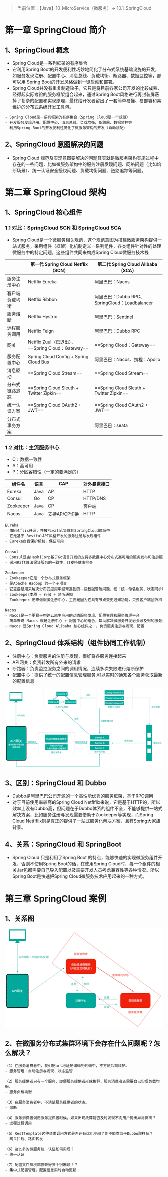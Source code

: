 > 当前位置：【Java】10_MicroService（微服务）-> 10.1_SpringCloud



# 第一章 SpringCloud 简介

## 1、SpringCloud 概念

- Spring Cloud是⼀系列框架的有序集合
- 它利⽤Spring Boot的开发便利性巧妙地简化了分布式系统基础设施的开发，如服务发现注册、配置中⼼、消息总线、负载均衡、断路器、数据监控等，都可以⽤ Spring Boot的开发⻛格做到⼀键启动和部署。
- Spring Cloud并没有重复制造轮⼦，它只是将⽬前各家公司开发的⽐较成熟、经得起实际考验的服务框架组合起来，通过Spring Boot⻛格进⾏再封装屏蔽掉了复杂的配置和实现原理，最终给开发者留出了⼀套简单易懂、易部署和易维护的分布式系统开发⼯具包。

```
- Spring Cloud是⼀系列框架的有序集合（Spring Cloud是⼀个规范）
- 开发服务发现注册、配置中⼼、消息总线、负载均衡、断路器、数据监控等
- 利⽤Spring Boot的开发便利性简化了微服务架构的开发（⾃动装配）
```



## 2、SpringCloud 意图解决的问题

- Spring Cloud 规范及实现意图要解决的问题其实就是微服务架构实施过程中存在的⼀些问题，⽐如微服务架构中的服务注册发现问题、⽹络问题（⽐如熔断场景）、统⼀认证安全授权问题、负载均衡问题、链路追踪等问题。



# 第二章 SpringCloud 架构

## 1、SpringCloud 核心组件

### 1.1 对比：SpringCloud SCN 和 SpringCloud SCA

- Spring Cloud是⼀个微服务相关规范，这个规范意图为搭建微服务架构提供⼀站式服务，采⽤组件（框架）化机制定义⼀系列组件，各类组件针对性的处理微服务中的特定问题，这些组件共同来构成Spring Cloud微服务技术栈

|                | 第⼀代 Spring Cloud Netflix（SCN）                | 第⼆代 Spring Cloud Alibaba（SCA）             |
| -------------- | ------------------------------------------------- | ---------------------------------------------- |
| 服务注册中心   | Netflix Eureka                                    | 阿里巴巴：Nacos                                |
| 客户端负载均衡 | Netflix Ribbon                                    | 阿⾥巴巴：Dubbo RPC、SpringCloud：Loadbalancer |
| 服务熔断       | Netflix Hystrix                                   | 阿⾥巴巴：Sentinel                             |
| 远程服务调用   | Netflix Feign                                     | 阿⾥巴巴：Dubbo RPC                            |
| 网关           | Netflix Zuul（已退出）、==Spring Cloud：Gateway== | ==Spring Cloud：Gateway==                      |
| 服务配置中心   | Spring Cloud Config + Spring Cloud Bus            | 阿⾥巴巴：Nacos、携程：Apollo                  |
| 消息驱动       | ==Spring Cloud Stream==                           | ==Spring Cloud Stream==                        |
| 分布式链路追踪 | ==Spring Cloud Sleuth + Twitter Zipkin==          | ==Spring Cloud Sleuth + Twitter Zipkin==       |
| 统一认证方案   | ==Spring Cloud OAuth2 + JWT==                     | ==Spring Cloud OAuth2 + JWT==                  |
| 分布式事务方案 |                                                   | 阿里巴巴：seata                                |



### 1.2 对比：主流服务中心

- C：数据⼀致性
- A：⾼可用
- P：分区容错性（⼀定的要满⾜的）

| 组件名    | 语言 | CAP           | 对外暴露接口 |
| --------- | ---- | ------------- | ------------ |
| Eureka    | Java | AP            | HTTP         |
| Consul    | Go   | CP            | HTTP/DNS     |
| Zookeeper | Java | CP            | 客户端       |
| Nacos     | Java | ⽀持AP/CP切换 | HTTP         |



```java
Eureka
- 由Netflix开源，并被Pivatal集成到SpringCloud体系中
- 它是基于 RestfulAPI⻛格开发的服务注册与发现组件
- Eureka⾃我保护机制，保证可用
  
Consul
- Consul是由HashiCorp基于Go语⾔开发的⽀持多数据中⼼分布式⾼可⽤的服务发布和注册服务软件，
- 采⽤Raft算法保证服务的⼀致性，且⽀持健康检查

Zookeeper
- Zookeeper它是⼀个分布式服务框架
- 是Apache Hadoop 的⼀个⼦项⽬
- 它主要是⽤来解决分布式应⽤中经常遇到的⼀些数据管理问题，如：统⼀命名服务、状态同步服务、集群管理、分布式应⽤配置项的管理等
- zookeeper本质 = 存储 + 监听通知
- Zookeeper ⽤来做服务注册中⼼，主要是因为它具有节点变更通知功能，只要客户端监听相关服务节点，服务节点的所有变更，都能及时的通知到监听客户端，这样作为调⽤⽅只要使⽤ Zookeeper 的客户端就能实现服务节点的订阅和变更通知功能了，⾮常⽅便。另外，Zookeeper 可⽤性也可以，因为只要半数以上的选举节点存活，整个集群就是可⽤的

Nacos
- Nacos是⼀个更易于构建云原⽣应⽤的动态服务发现、配置管理和服务管理平台
- 简单来说 Nacos 就是注册中⼼ + 配置中⼼的组合，帮助解决微服务开发必会涉及到的服务注册与发现、服务配置、服务管理等问题
- Nacos 是Spring Cloud Alibaba 核⼼组件之⼀，负责服务注册与发现、配置
```



## 2、SpringCloud 体系结构（组件协同工作机制）

- 注册中⼼：负责服务的注册与发现，很好将各服务连接起来
- API⽹关：负责转发所有外来的请求
- 断路器：负责监控服务之间的调⽤情况，连续多次失败进⾏熔断保护
- 配置中⼼：提供了统⼀的配置信息管理服务,可以实时的通知各个服务获取最新的配置信息

![image-20211105171822763](image/image-20211105171822763.png)



## 3、区别：SpringCloud 和 Dubbo

- Dubbo是阿⾥巴巴公司开源的⼀个⾼性能优秀的服务框架，基于RPC调⽤
- 对于⽬前使⽤率较⾼的Spring Cloud Netflflix来说，它是基于HTTP的，所以效率上没有Dubbo⾼，但问题在于Dubbo体系的组件不全，不能够提供⼀站式解决⽅案，⽐如服务注册与发现需要借助于Zookeeper等实现，⽽Spring Cloud Netflflix则是真正的提供了⼀站式服务化解决⽅案，且有Spring⼤家族背景。



## 4、关系：SpringCloud 和 SpringBoot

- Spring Cloud 只是利⽤了Spring Boot 的特点，能够快速的实现微服务组件开发，否则不使⽤Spring Boot的话，在使⽤Spring Cloud时，每⼀个组件的相关Jar包都需要⾃⼰导⼊配置以及需要开发⼈员考虑兼容性等各种情况。所以Spring Boot是快速把Spring Cloud微服务技术应⽤起来的⼀种⽅式。



# 第三章 SpringCloud 案例

## 1、关系图

![image-20211105230034973](image/image-20211105230034973.png)

## 2、在微服务分布式集群环境下会存在什么问题呢？怎么解决？

```
（1）在服务消费者中，我们把url地址硬编码到代码中，不⽅便后期维护。
- 服务管理：⾃动注册与发现、状态监管

（2）服务提供者只有⼀个服务，即便服务提供者形成集群，服务消费者还需要⾃⼰实现负载均衡。
- 服务负载均衡

（3）在服务消费者中，不清楚服务提供者的状态。
- 熔断

（4）服务消费者调⽤服务提供者时候，如果出现故障能否及时发现不向⽤户抛出异常⻚⾯？
- 远程过程调⽤

（5）RestTemplate这种请求调⽤⽅式是否还有优化空间？能不能类似于Dubbo那样玩？
- ⽹关拦截、路由转发

（6）这么多的微服务统⼀认证如何实现？
- 统⼀认证

（7）配置⽂件每次都修改好多个很麻烦！？
- 集中式配置管理，配置信息实时⾃动更新
```

